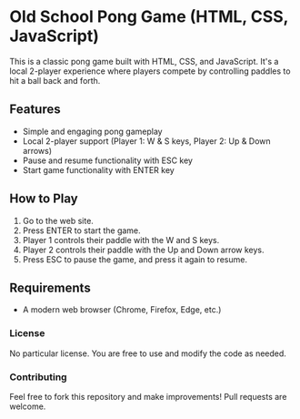 # Old School Pong Game (HTML, CSS, JavaScript)

This is a classic pong game built with HTML, CSS, and JavaScript. It's a local 2-player experience where players compete by controlling paddles to hit a ball back and forth.

## Features

* Simple and engaging pong gameplay
* Local 2-player support (Player 1: W & S keys, Player 2: Up & Down arrows)
* Pause and resume functionality with ESC key
* Start game functionality with ENTER key

## How to Play

1. Go to the web site.
2. Press ENTER to start the game.
3. Player 1 controls their paddle with the W and S keys.
4. Player 2 controls their paddle with the Up and Down arrow keys.
5. Press ESC to pause the game, and press it again to resume.

## Requirements

* A modern web browser (Chrome, Firefox, Edge, etc.)

### License

No particular license. You are free to use and modify the code as needed.

### Contributing

Feel free to fork this repository and make improvements! Pull requests are welcome.
